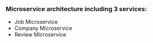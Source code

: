 ### Microservice architecture including 3 services:

- Job Microservice
- Company Microservice
- Review Microservice
